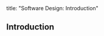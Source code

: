 <frontmatter>
title: "Software Design: Introduction"
</frontmatter>

<link rel="stylesheet" href="{{baseUrl}}/css/textbook.css">

<div class="website-content" id="all">

## Introduction

<div id="main">

<include src="what/embed.md" boilerplate  />

</div>

</div>
